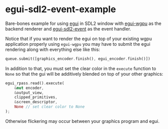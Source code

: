 # egui-sdl2-event-example

Bare-bones example for using [egui](https://github.com/emilk/egui) in SDL2 window
with [egui-wgpu](https://github.com/emilk/egui/tree/master/crates/egui-wgpu) as the backend renderer
and [egui-sdl2-event](https://github.com/kaphula/egui-sdl2-event) as the event handler.

Notice that if you want to render the egui on top of your existing wgpu application properly using `egui-wgpu` you
may have to submit the egui rendering along with everything else like this: 
```rust 
queue.submit([graphics_encoder.finish(), egui_encoder.finish()])
``` 

In addition to that, you must set
the clear color in the `execute` function to `None` so that the gui will be additively blended on top of your other graphics:

```rust
egui_rpass.read().execute(
    &mut encoder,
    &output_view,
    clipped_primitives,
    &screen_descriptor,
    None // set clear color to None
);
```

Otherwise flickering may occur between your graphics program and egui. 
